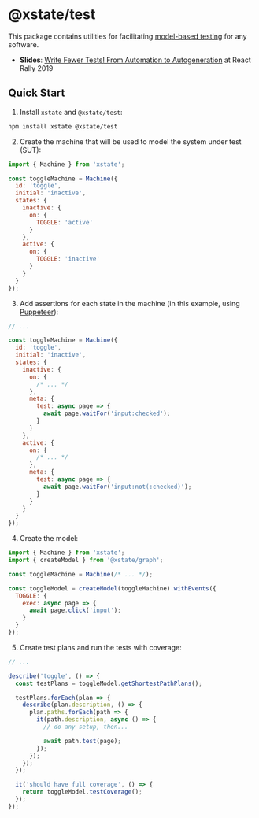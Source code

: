 # @xstate/test

This package contains utilities for facilitating [model-based testing](https://en.wikipedia.org/wiki/Model-based_testing) for any software.

- **Slides**: [Write Fewer Tests! From Automation to Autogeneration](https://slides.com/davidkhourshid/mbt) at React Rally 2019

## Quick Start

1. Install `xstate` and `@xstate/test`:

```bash
npm install xstate @xstate/test
```

2. Create the machine that will be used to model the system under test (SUT):

```js
import { Machine } from 'xstate';

const toggleMachine = Machine({
  id: 'toggle',
  initial: 'inactive',
  states: {
    inactive: {
      on: {
        TOGGLE: 'active'
      }
    },
    active: {
      on: {
        TOGGLE: 'inactive'
      }
    }
  }
});
```

3. Add assertions for each state in the machine (in this example, using [Puppeteer](https://github.com/GoogleChrome/puppeteer)):

```js
// ...

const toggleMachine = Machine({
  id: 'toggle',
  initial: 'inactive',
  states: {
    inactive: {
      on: {
        /* ... */
      },
      meta: {
        test: async page => {
          await page.waitFor('input:checked');
        }
      }
    },
    active: {
      on: {
        /* ... */
      },
      meta: {
        test: async page => {
          await page.waitFor('input:not(:checked)');
        }
      }
    }
  }
});
```

4. Create the model:

```js
import { Machine } from 'xstate';
import { createModel } from '@xstate/graph';

const toggleMachine = Machine(/* ... */);

const toggleModel = createModel(toggleMachine).withEvents({
  TOGGLE: {
    exec: async page => {
      await page.click('input');
    }
  }
});
```

5. Create test plans and run the tests with coverage:

```js
// ...

describe('toggle', () => {
  const testPlans = toggleModel.getShortestPathPlans();

  testPlans.forEach(plan => {
    describe(plan.description, () => {
      plan.paths.forEach(path => {
        it(path.description, async () => {
          // do any setup, then...

          await path.test(page);
        });
      });
    });
  });

  it('should have full coverage', () => {
    return toggleModel.testCoverage();
  });
});
```
